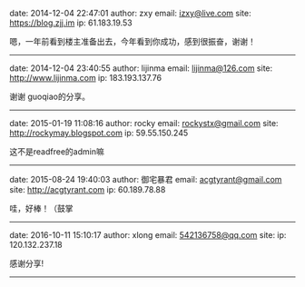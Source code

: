 date: 2014-12-04 22:47:01
author: zxy
email: izxy@live.com
site: https://blog.zjj.im
ip: 61.183.19.53

嗯，一年前看到楼主准备出去，今年看到你成功，感到很振奋，谢谢！

- - - - - - - - - - - - - - - -

date: 2014-12-04 23:40:55
author: lijinma
email: lijinma@126.com
site: http://www.lijinma.com
ip: 183.193.137.76

谢谢 guoqiao的分享。

- - - - - - - - - - - - - - - -

date: 2015-01-19 11:08:16
author: rocky
email: rockystx@gmail.com
site: http://rockymay.blogspot.com
ip: 59.55.150.245

这不是readfree的admin嘛

- - - - - - - - - - - - - - - -

date: 2015-08-24 19:40:03
author: 御宅暴君
email: acgtyrant@gmail.com
site: http://acgtyrant.com
ip: 60.189.78.88

哇，好棒！（鼓掌

- - - - - - - - - - - - - - - -

date: 2016-10-11 15:10:17
author: xlong
email: 542136758@qq.com
site: 
ip: 120.132.237.18

感谢分享!

- - - - - - - - - - - - - - - -

